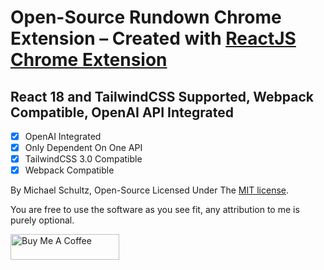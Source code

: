 # Open-Source Rundown Chrome Extension – Created with [ReactJS Chrome Extension](https://github.com/manshu/reactjs-chrome-extension/)

## React 18 and TailwindCSS Supported, Webpack Compatible, OpenAI API Integrated

- [x] OpenAI Integrated
- [x] Only Dependent On One API
- [x] TailwindCSS 3.0 Compatible
- [x] Webpack Compatible

By Michael Schultz, Open-Source Licensed Under The [MIT license](https://opensource.org/licenses/MIT).

You are free to use the software as you see fit, any attribution to me is purely optional.

<a href="https://www.buymeacoffee.com/michaelschultz" target="_blank"><img src="https://cdn.buymeacoffee.com/buttons/default-orange.png" alt="Buy Me A Coffee" height="41" width="174"></a>
